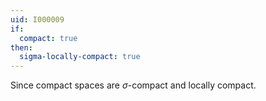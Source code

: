 ```yaml
---
uid: I000009
if:
  compact: true
then:
  sigma-locally-compact: true
---
```

Since compact spaces are $\sigma$-compact and locally compact.

